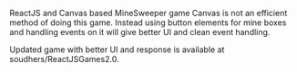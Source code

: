 ReactJS and Canvas based MineSweeper game
Canvas is not an efficient method of doing this game. Instead using button elements for mine boxes and handling events on it will give better UI and clean event handling.


Updated game with better UI and response is available at soudhers/ReactJSGames2.0.
